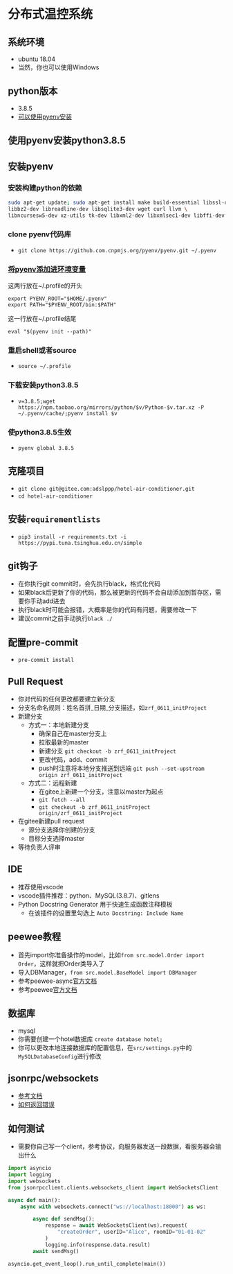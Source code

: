 # 分布式温控系统
## 系统环境
- ubuntu 18.04
- 当然，你也可以使用Windows

## python版本
- 3.8.5
- [可以使用pyenv安装](http://101.200.186.158/2021/06/07/%E5%AE%89%E8%A3%85pyenv/)
## 使用pyenv安装python3.8.5
## 安装pyenv
### 安装构建python的依赖
```bash
sudo apt-get update; sudo apt-get install make build-essential libssl-dev zlib1g-dev \
libbz2-dev libreadline-dev libsqlite3-dev wget curl llvm \
libncursesw5-dev xz-utils tk-dev libxml2-dev libxmlsec1-dev libffi-dev liblzma-dev
```
### clone pyenv代码库
- `git clone https://github.com.cnpmjs.org/pyenv/pyenv.git ~/.pyenv`
### [将pyenv添加进环境变量](https://github.com/pyenv/pyenv#basic-github-checkout)
这两行放在~/.profile的开头
```
export PYENV_ROOT="$HOME/.pyenv"
export PATH="$PYENV_ROOT/bin:$PATH"
```
这一行放在~/.profile结尾
```
eval "$(pyenv init --path)"
```
### 重启shell或者source
- `source ~/.profile`
### 下载安装python3.8.5
- `v=3.8.5;wget https://npm.taobao.org/mirrors/python/$v/Python-$v.tar.xz -P ~/.pyenv/cache/;pyenv install $v`
### 使python3.8.5生效
- `pyenv global 3.8.5`
## 克隆项目
- `git clone git@gitee.com:adslppp/hotel-air-conditioner.git`
- `cd hotel-air-conditioner`
## 安装`requirementlists`
- `pip3 install -r requirements.txt -i https://pypi.tuna.tsinghua.edu.cn/simple`
## git钩子
- 在你执行git commit时，会先执行black，格式化代码
- 如果black后更新了你的代码，那么被更新的代码不会自动添加到暂存区，需要你手动add进去
- 执行black时可能会报错，大概率是你的代码有问题，需要修改一下
- 建议commit之前手动执行`black ./`
## 配置pre-commit
- `pre-commit install`
## Pull Request
- 你对代码的任何更改都要建立新分支
- 分支名命名规则：姓名首拼_日期_分支描述，如`zrf_0611_initProject`
- 新建分支
    - 方式一：本地新建分支
        - 确保自己在master分支上
        - 拉取最新的master
        - 新建分支 `git checkout -b zrf_0611_initProject`
        - 更改代码，add、commit
        - push时注意将本地分支推送到远端 `git push --set-upstream origin zrf_0611_initProject`
    - 方式二：远程新建
        - 在gitee上新建一个分支，注意以master为起点
        - `git fetch --all`
        -  `git checkout -b zrf_0611_initProject origin/zrf_0611_initProject`
- 在gitee新建pull request
    - 源分支选择你创建的分支
    - 目标分支选择master
- 等待负责人评审

## IDE
- 推荐使用vscode
- vscode插件推荐：python、MySQL(3.8.7)、gitlens
- Python Docstring Generator 用于快速生成函数注释模板
    - 在该插件的设置里勾选上 `Auto Docstring: Include Name`

## peewee教程
- 首先import你准备操作的model，比如`from src.model.Order import Order`，这样就把Order类导入了
- 导入DBManager，`from src.model.BaseModel import DBManager`
- 参考peewee-async[官方文档](https://peewee-async.readthedocs.io/en/latest/peewee_async/api.html#manager)
- 参考peewee[官方文档](http://docs.peewee-orm.com/en/latest/peewee/querying.html#)

## 数据库
- mysql
- 你需要创建一个hotel数据库 `create database hotel;`
- 你可以更改本地连接数据库的配置信息，在`src/settings.py`中的`MySQLDatabaseConfig`进行修改

## jsonrpc/websockets
- [参考文档](https://beau.click/jsonrpc/websockets)
- [如何返回错误](https://jsonrpcserver.readthedocs.io/en/latest/api.html#errors)

## 如何测试
- 需要你自己写一个client，参考协议，向服务器发送一段数据，看服务器会输出什么
```python
import asyncio
import logging
import websockets
from jsonrpcclient.clients.websockets_client import WebSocketsClient

async def main():
    async with websockets.connect("ws://localhost:18000") as ws:

        async def sendMsg():
            response = await WebSocketsClient(ws).request(
                "createOrder", userID="Alice", roomID="01-01-02"
            )
            logging.info(response.data.result)
        await sendMsg()

asyncio.get_event_loop().run_until_complete(main())
```
